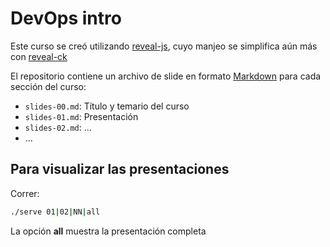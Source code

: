 # DevOps intro

Este curso se creó utilizando [reveal-js](http://lab.hakim.se/reveal-js),
cuyo manjeo se simplifica aún más con [reveal-ck](http://jedcn.github.io/reveal-ck/)

El repositorio contiene un archivo de slide en formato
[Markdown](https://daringfireball.net/projects/markdown/) para cada sección del
curso:

* `slides-00.md`: Título y temario del curso
* `slides-01.md`: Presentación
* `slides-02.md`: ...
* ...

## Para visualizar las presentaciones

Correr:

```bash
./serve 01|02|NN|all
```

La opción **all** muestra la presentación completa

